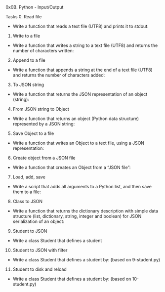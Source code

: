 0x0B. Python - Input/Output

Tasks
0. Read file
- Write a function that reads a text file (UTF8) and prints it to stdout:

1. Write to a file
- Write a function that writes a string to a text file (UTF8) and returns the number of characters written:

2. Append to a file
- Write a function that appends a string at the end of a text file (UTF8) and returns the number of characters added:

3. To JSON string
- Write a function that returns the JSON representation of an object (string):

4. From JSON string to Object
- Write a function that returns an object (Python data structure) represented by a JSON string:

5. Save Object to a file
- Write a function that writes an Object to a text file, using a JSON representation:

6. Create object from a JSON file
- Write a function that creates an Object from a “JSON file”:

7. Load, add, save
- Write a script that adds all arguments to a Python list, and then save them to a file:

8. Class to JSON
- Write a function that returns the dictionary description with simple data structure (list, dictionary, string, integer and boolean) for JSON serialization of an object:

9. Student to JSON
- Write a class Student that defines a student

10. Student to JSON with filter
- Write a class Student that defines a student by: (based on 9-student.py)

11. Student to disk and reload
-   Write a class Student that defines a student by: (based on 10-student.py)
